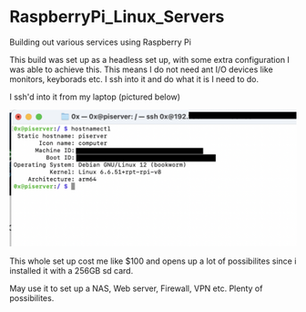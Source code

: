 # RaspberryPi_Linux_Servers
Building out various services using Raspberry Pi

This build was set up as a headless set up, with some extra configuration I was able to achieve this. This means I do not need ant I/O devices like monitors, keyborads etc. I ssh into it and do what it is I need to do. 

I ssh'd into it from my laptop (pictured below)

![ssh_img](/hardware/images/screenshot_of_ssh.png)

This whole set up cost me like $100 and opens up a lot of possibilites since i installed it with a 256GB sd card. 

May use it to set up a NAS, Web server, Firewall, VPN etc. Plenty of possibilites. 